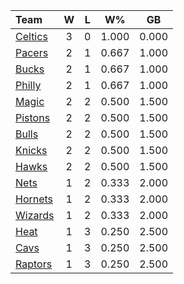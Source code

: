 | Team                            |  W  |  L  |  W%   |  GB   |
|:--------------------------------|:---:|:---:|:-----:|:-----:|
| [Celtics](/r/bostonceltics)     |  3  |  0  | 1.000 | 0.000 |
| [Pacers](/r/pacers)             |  2  |  1  | 0.667 | 1.000 |
| [Bucks](/r/MkeBucks)            |  2  |  1  | 0.667 | 1.000 |
| [Philly](/r/sixers)             |  2  |  1  | 0.667 | 1.000 |
| [Magic](/r/OrlandoMagic)        |  2  |  2  | 0.500 | 1.500 |
| [Pistons](/r/DetroitPistons)    |  2  |  2  | 0.500 | 1.500 |
| [Bulls](/r/chicagobulls)        |  2  |  2  | 0.500 | 1.500 |
| [Knicks](/r/NYKnicks)           |  2  |  2  | 0.500 | 1.500 |
| [Hawks](/r/AtlantaHawks)        |  2  |  2  | 0.500 | 1.500 |
| [Nets](/r/GoNets)               |  1  |  2  | 0.333 | 2.000 |
| [Hornets](/r/CharlotteHornets)  |  1  |  2  | 0.333 | 2.000 |
| [Wizards](/r/washingtonwizards) |  1  |  2  | 0.333 | 2.000 |
| [Heat](/r/heat)                 |  1  |  3  | 0.250 | 2.500 |
| [Cavs](/r/clevelandcavs)        |  1  |  3  | 0.250 | 2.500 |
| [Raptors](/r/torontoraptors)    |  1  |  3  | 0.250 | 2.500 |